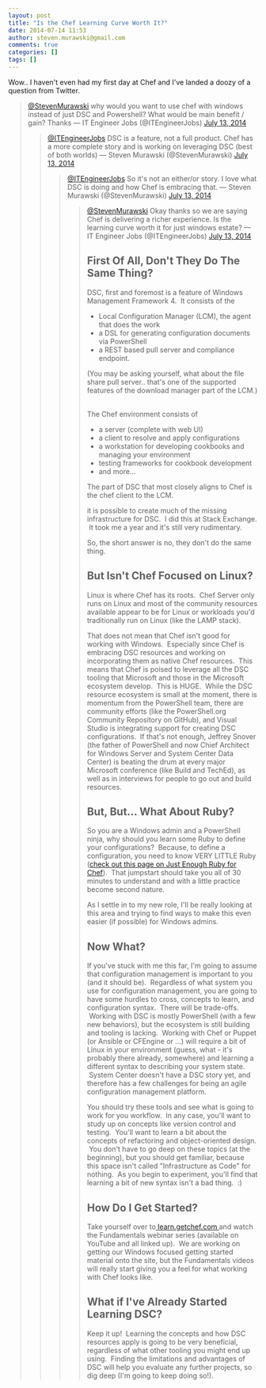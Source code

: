 ```yaml
---
layout: post
title: "Is the Chef Learning Curve Worth It?"
date: 2014-07-14 11:53
author: steven.murawski@gmail.com
comments: true
categories: []
tags: []
---
```



Wow.. I haven't even had my first day at Chef and I've landed a doozy of a question from Twitter.

 
   <blockquote class="twitter-tweet">

[@StevenMurawski](https://twitter.com/StevenMurawski) why would you want to use chef with windows instead of just DSC and Powershell? What would be main benefit / gain? Thanks
— IT Engineer Jobs (@ITEngineerJobs) [July 13, 2014](https://twitter.com/ITEngineerJobs/statuses/488286911598194688)


<script async="" src="//platform.twitter.com/widgets.js" charset="utf-8"></script>
 

 
   <blockquote class="twitter-tweet">

[@ITEngineerJobs](https://twitter.com/ITEngineerJobs) DSC is a feature, not a full product.  Chef has a more complete story and is working on leveraging DSC (best of both worlds)
— Steven Murawski (@StevenMurawski) [July 13, 2014](https://twitter.com/StevenMurawski/statuses/488298084657405953)


<script async="" src="//platform.twitter.com/widgets.js" charset="utf-8"></script>
 

 
   <blockquote class="twitter-tweet">

[@ITEngineerJobs](https://twitter.com/ITEngineerJobs) So it's not an either/or story.  I love what DSC is doing and how Chef is embracing that.
— Steven Murawski (@StevenMurawski) [July 13, 2014](https://twitter.com/StevenMurawski/statuses/488298334101065729)


<script async="" src="//platform.twitter.com/widgets.js" charset="utf-8"></script>
 

 
   <blockquote class="twitter-tweet">

[@StevenMurawski](https://twitter.com/StevenMurawski) Okay thanks so we are saying Chef is delivering a richer experience. Is the learning curve worth it for just windows estate?
— IT Engineer Jobs (@ITEngineerJobs) [July 13, 2014](https://twitter.com/ITEngineerJobs/statuses/488366735364747266)


<script async="" src="//platform.twitter.com/widgets.js" charset="utf-8"></script>
 


## First Of All, Don't They Do The Same Thing?



DSC, first and foremost is a feature of Windows Management Framework 4. &nbsp;It consists of the


*   Local Configuration Manager (LCM), the agent that does the work
*   a DSL for generating configuration documents via PowerShell
*   a REST based pull server and compliance endpoint.

(You may be asking yourself, what about the file share pull server.. that's one of the supported features of the download manager part of the LCM.) &nbsp;


The Chef environment consists of&nbsp;


*   a server (complete with web UI)
*   a client to resolve and apply configurations
*   a workstation for developing cookbooks and managing your environment
*   testing frameworks for cookbook development
*   and more...

The part of DSC that most closely aligns to Chef is the chef client to the LCM.&nbsp;


it is possible to create much of the missing infrastructure for DSC. &nbsp;I did this at Stack Exchange. &nbsp;It took me a year and it's still very rudimentary.


So, the short answer is no, they don't do the same thing.


## But Isn't Chef Focused on Linux?



Linux is where Chef has its roots. &nbsp;Chef Server only runs on Linux and most of the community resources available appear to be for Linux or workloads you'd traditionally run on Linux (like the LAMP stack).


That does not mean that Chef isn't good for working with Windows. &nbsp;Especially since Chef is embracing DSC resources and working on incorporating them as native Chef resources. &nbsp;This means that Chef is poised to leverage all the DSC tooling that Microsoft and those in the Microsoft ecosystem develop. &nbsp;This is HUGE. &nbsp;While the DSC resource ecosystem is small at the moment, there is momentum from the PowerShell team, there are community efforts (like the PowerShell.org Community Repository on GitHub), and Visual Studio is integrating support for creating DSC configurations. &nbsp;If that's not enough, Jeffrey Snover (the father of PowerShell and now Chief Architect for Windows Server and System Center Data Center) is beating the drum at every major Microsoft conference (like Build and TechEd), as well as in interviews for people to go out and build resources.


## But, But... What About Ruby?



So you are a Windows admin and a PowerShell ninja, why should you learn some Ruby to define your configurations? &nbsp;Because, to define a configuration, you need to know VERY LITTLE Ruby ([check out this page on Just Enough Ruby for Chef](http://docs.opscode.com/just_enough_ruby_for_chef.html)). &nbsp;That jumpstart should take you all of 30 minutes to understand and with a little practice become second nature. &nbsp;


As I settle in to my new role, I'll be really looking at this area and trying to find ways to make this even easier (if possible) for Windows admins.


## Now What?



If you've stuck with me this far, I'm going to assume that configuration management is important to you (and it should be). &nbsp;Regardless of what system you use for configuration management, you are going to have some hurdles to cross, concepts to learn, and configuration syntax. &nbsp;There will be trade-offs. &nbsp;Working with DSC is mostly PowerShell (with a few new behaviors), but the ecosystem is still building and tooling is lacking. &nbsp;Working with Chef or Puppet (or Ansible or CFEngine or ...) will require a bit of Linux in your environment (guess, what - it's probably there already, somewhere) and learning a different syntax to describing your system state. &nbsp;System Center doesn't have a DSC story yet, and therefore has a few challenges for being an agile configuration management platform.&nbsp;


You should try these tools and see what is going to work for you workflow. &nbsp;In any case, you'll want to study up on concepts like version control and testing. &nbsp;You'll want to learn a bit about the concepts of refactoring and object-oriented design. &nbsp;You don't have to go deep on these topics (at the beginning), but you should get familiar, because this space isn't called "Infrastructure as Code" for nothing. &nbsp;As you begin to experiment, you'll find that learning a bit of new syntax isn't a bad thing. &nbsp;:)


## How Do I Get Started?



Take yourself over to[ learn.getchef.com ](http://learn.getchef.com/additional-resources/)and watch the Fundamentals webinar series (available on YouTube and all linked up). &nbsp;We are working on getting our Windows focused getting started material onto the site, but the Fundamentals videos will really start giving you a feel for what working with Chef looks like.


## What if I've Already Started Learning DSC?

<p dir="ltr">Keep it up! &nbsp;Learning the concepts and how DSC resources apply is going to be very beneficial, regardless of what other tooling you might end up using. &nbsp;Finding the limitations and advantages of DSC will help you evaluate any further projects, so dig deep (I'm going to keep doing so!).

